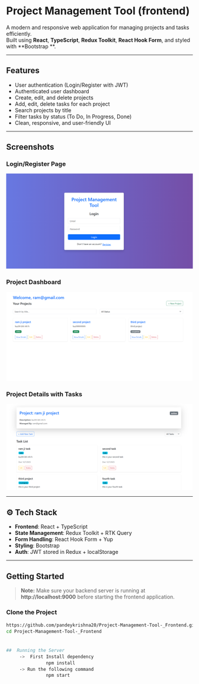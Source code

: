 #  Project Management Tool (frontend)

A modern and responsive web application for managing projects and tasks efficiently.  
Built using **React**, **TypeScript**, **Redux Toolkit**, **React Hook Form**, and styled with **Bootstrap **.

---

##  Features

-  User authentication (Login/Register with JWT)
-  Authenticated user dashboard
-  Create, edit, and delete projects
-  Add, edit, delete tasks for each project
-  Search projects by title
-  Filter tasks by status (To Do, In Progress, Done)
-  Clean, responsive, and user-friendly UI

---

##  Screenshots

###  Login/Register Page  
![Login Page](./src/asset/login-registration.png)

###  Project Dashboard  
![Dashboard](./src/asset/dashboard.png)

###  Project Details with Tasks  
![Project Details](./src/asset/project-detail.png)

---

## ⚙ Tech Stack

- **Frontend**: React + TypeScript  
- **State Management**: Redux Toolkit + RTK Query  
- **Form Handling**: React Hook Form + Yup  
- **Styling**: Bootstrap   
- **Auth**: JWT stored in Redux + localStorage 

---

##  Getting Started

> **Note:** Make sure your backend server is running at **http://localhost:9000** before starting the frontend application.

###  Clone the Project 

```bash
https://github.com/pandeykrishna20/Project-Management-Tool-_Frontend.git
cd Project-Management-Tool-_Frontend


##  Running the Server
     ->  First Install dependency
               npm install
     -> Run the following command
               npm start





